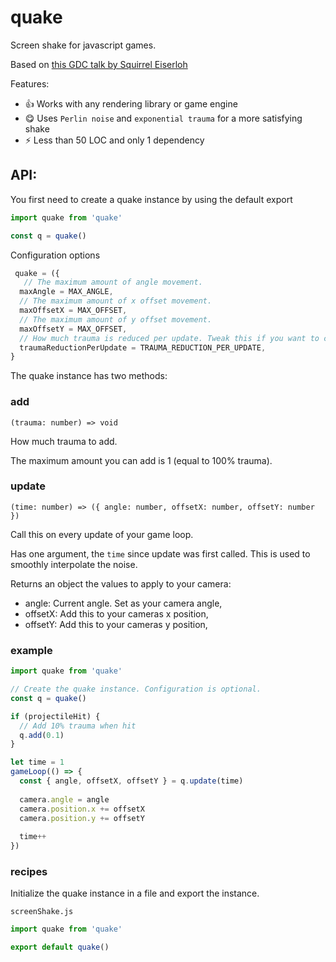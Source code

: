 # quake

Screen shake for javascript games.

Based on [this GDC talk by Squirrel Eiserloh](https://www.youtube.com/watch?v=tu-Qe66AvtY)

Features: 

 - :+1: Works with any rendering library or game engine
 - :yum: Uses `Perlin noise` and `exponential trauma` for a more satisfying shake
 - :zap: Less than 50 LOC and only 1 dependency
 
## API:

You first need to create a quake instance by using the default export

```js
import quake from 'quake'

const q = quake()
```

Configuration options
 
```js
 quake = ({
   // The maximum amount of angle movement. 
  maxAngle = MAX_ANGLE,
  // The maximum amount of x offset movement.
  maxOffsetX = MAX_OFFSET,
  // The maximum amount of y offset movement.
  maxOffsetY = MAX_OFFSET,
  // How much trauma is reduced per update. Tweak this if you want to change the duration of the screen shake.  
  traumaReductionPerUpdate = TRAUMA_REDUCTION_PER_UPDATE,
} 
```

The quake instance has two methods:

### add

`(trauma: number) => void`

How much trauma to add.

The maximum amount you can add is 1 (equal to 100% trauma).

### update

`(time: number) => ({ angle: number, offsetX: number, offsetY: number })`

Call this on every update of your game loop.

Has one argument, the `time` since update was first called. This is used to smoothly interpolate the noise. 

Returns an object the values to apply to your camera:

  - angle: Current angle. Set as your camera angle,
  - offsetX: Add this to your cameras x position,
  - offsetY: Add this to your cameras y position,

### example

```js
import quake from 'quake'

// Create the quake instance. Configuration is optional.
const q = quake()

if (projectileHit) {
  // Add 10% trauma when hit
  q.add(0.1)
}

let time = 1
gameLoop(() => {
  const { angle, offsetX, offsetY } = q.update(time)
  
  camera.angle = angle
  camera.position.x += offsetX
  camera.position.y += offsetY
  
  time++
})
```

### recipes

Initialize the quake instance in a file and export the instance.

`screenShake.js`

```js
import quake from 'quake'

export default quake()
```
